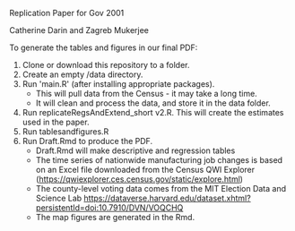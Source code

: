Replication Paper for Gov 2001

Catherine Darin and Zagreb Mukerjee

To generate the tables and figures in our final PDF:
1) Clone or download this repository to a folder. 
2) Create an empty /data directory. 
3) Run 'main.R' (after installing appropriate packages). 
    - This will pull data from the Census - it may take a long time. 
    - It will clean and process the data, and store it in the data folder. 
4) Run replicateRegsAndExtend_short v2.R. This will create the estimates used in the paper. 
5) Run tablesandfigures.R
6) Run Draft.Rmd to produce the PDF. 
    - Draft.Rmd will make descriptive and regression tables
    - The time series of nationwide manufacturing job changes is based on an Excel file downloaded from the Census QWI Explorer (https://qwiexplorer.ces.census.gov/static/explore.html)
    - The county-level voting data comes from the MIT Election Data and Science Lab https://dataverse.harvard.edu/dataset.xhtml?persistentId=doi:10.7910/DVN/VOQCHQ
    - The map figures are generated in the Rmd.

